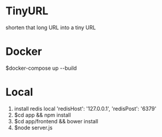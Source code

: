 # TinyURL
shorten that long URL into a tiny URL


# Docker
$docker-compose up --build


# Local
1. install redis local 
    'redisHost': '127.0.0.1',
    'redisPost': '6379'
2. $cd app && npm install
3. $cd app/frontend && bower install
4. $node server.js
